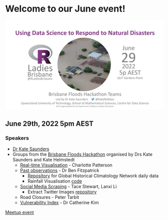 # Welcome to our June event!

![R Ladies Brisbane June event poster - Brisbane Floods Hackathon](./June_Kate_Hackathon.jpg)

## June 29th, 2022 5pm AEST

### Speakers

* [Dr Kate Saunders](https://twitter.com/KateRobSau)
* Groups from the [Brisbane Floods Hackathon](https://www.eventbrite.com.au/e/rapid-response-hackathon-to-the-recent-floods-tickets-290258299387?keep_tld=1) organised by Drs Kate Saunders and Kate Helmstedt
  * [Real-time Visualisation](https://github.com/rladies/meetup-presentations_brisbane/blob/master/2022/06/Realtime_vis/Real-time%20visualisation%20presentation%202.pdf) - Charlotte Patterson
  * [Past observations](https://github.com/rladies/meetup-presentations_brisbane/blob/master/2022/06/PastObservations/Past_Observations_Group_Slides.pdf) - Dr Ben Fitzpatrick
    * [Repository](https://github.com/katerobsau/conversationNSWFloods) for Global Historical Climatology Network daily data
    * Rainfall Visualisation [code](https://github.com/katerobsau/QUTCDS_Hackathon/tree/main/comparing_extreme_events/rainfall) 
  * [Social Media Scraping](https://github.com/rladies/meetup-presentations_brisbane/blob/master/2022/06/SocialMediaScraping/SocialMediaScraping.pdf) - Tace Stewart, Lanxi Li
    * Extract Twitter Images [repository](https://github.com/DaisyWatermelon/ExtractTwitterImages)
  * Road Closures - Peter Tarbit
  * [Vulnerability Index](https://github.com/rladies/meetup-presentations_brisbane/blob/master/2022/06/VulnerabilityIndex/20220629_VulnerabilityI_RLadiesHackathon.html) - Dr Catherine Kim
  

[Meetup event](https://www.meetup.com/rladies-brisbane/events/286604612/)
